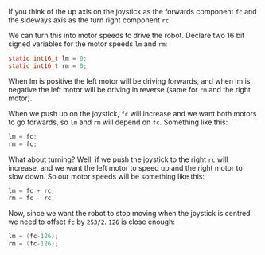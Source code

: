 If you think of the up axis on the joystick as the forwards component ```fc``` and the sideways axis as the turn right component ```rc```.

We can turn this into motor speeds to drive the robot. Declare two 16 bit signed variables for the motor speeds ```lm``` and ```rm```:

```c
static int16_t lm = 0;
static int16_t rm = 0;
```

When lm is positive the left motor will be driving forwards, and when lm is negative the left motor will be driving in reverse (same for ```rm``` and the right motor).

When we push up on the joystick, ```fc``` will increase and we want both motors to go forwards, so ```lm``` and ```rm``` will depend on ```fc```.
Something like this:

```c
lm = fc;
rm = fc;
```

What about turning? Well, if we push the joystick to the right ```rc``` will increase, and we want the left motor to speed up and the right motor to slow down.
So our motor speeds will be something like this:
```c
lm = fc + rc;
rm = fc - rc;
```

Now, since we want the robot to stop moving when the joystick is centred we need to offset ```fc``` by ```253/2```. ```126``` is close enough:
```c
lm = (fc-126);
rm = (fc-126);
```
